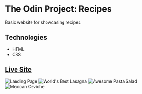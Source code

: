 # The Odin Project: Recipes

Basic website for showcasing recipes.

## Technologies
* HTML
* CSS

## [Live Site](https://xxnoc.github.io/odin-recipes/)

![Landing Page](https://www.site-shot.com/cached_image/sz-QnFYDEe6x1AJCrBEAAg)
![World's Best Lasagna](https://www.site-shot.com/cached_image/x49EmFYDEe6jtAJCrBEACA)
![Awesome Pasta Salad](https://www.site-shot.com/cached_image/8Z4vulYDEe6jlgJCrBEACA)
![Mexican Ceviche](https://www.site-shot.com/cached_image/-a0cUlYDEe6KmgJCrBEAAg)
